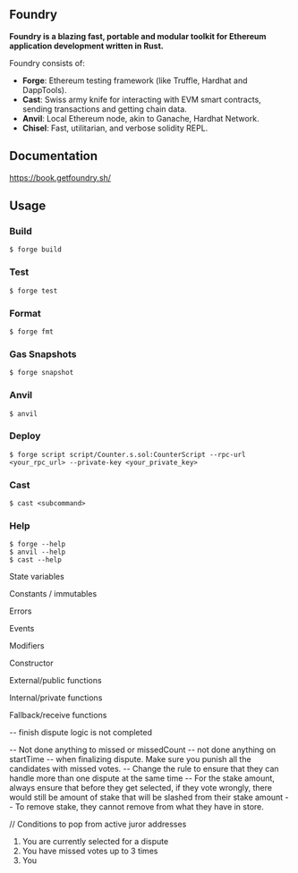 ## Foundry

**Foundry is a blazing fast, portable and modular toolkit for Ethereum application development written in Rust.**

Foundry consists of:

-   **Forge**: Ethereum testing framework (like Truffle, Hardhat and DappTools).
-   **Cast**: Swiss army knife for interacting with EVM smart contracts, sending transactions and getting chain data.
-   **Anvil**: Local Ethereum node, akin to Ganache, Hardhat Network.
-   **Chisel**: Fast, utilitarian, and verbose solidity REPL.

## Documentation

https://book.getfoundry.sh/

## Usage

### Build

```shell
$ forge build
```

### Test

```shell
$ forge test
```

### Format

```shell
$ forge fmt
```

### Gas Snapshots

```shell
$ forge snapshot
```

### Anvil

```shell
$ anvil
```

### Deploy

```shell
$ forge script script/Counter.s.sol:CounterScript --rpc-url <your_rpc_url> --private-key <your_private_key>
```

### Cast

```shell
$ cast <subcommand>
```

### Help

```shell
$ forge --help
$ anvil --help
$ cast --help
```


State variables

Constants / immutables

Errors

Events

Modifiers

Constructor

External/public functions

Internal/private functions

Fallback/receive functions




-- finish dispute logic is not completed

-- Not done anything to missed or missedCount
-- not done anything on startTime
-- when finalizing dispute. Make sure you punish all the candidates with missed votes.
-- Change the rule to ensure that they can handle more than one dispute at the same time
-- For the stake amount, always ensure that before they get selected, if they vote wrongly, there would still be amount of stake that will be slashed from their stake amount
-- To remove stake, they cannot remove from what they have in store.



// Conditions to pop from active juror addresses
1. You are currently selected for a dispute
2. You have missed votes up to 3 times
3. You 